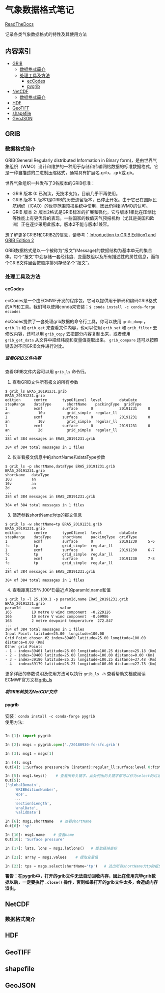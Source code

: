 # 气象数据格式笔记

[ReadTheDocs](https://meteodataformatnote.readthedocs.io/zh_CN/latest/index.html)

记录各类气象数据格式的特性及其使用方法   

## 内容索引
* [GRIB](#1)
    * [数据格式简介](#1-1)
    * [处理工具及方法](#1-2)
        * [ecCodes](#1-2-1)
        * [pygrib](#1-2-2)
* [NetCDF](#2)
    * [数据格式简介](#2-1)
* [HDF](#3)
* [GeoTIFF](#4)
* [shapefile](#5)
* [GeoJSON](#6)

<h2 id="1">GRIB</h2>
<h3 id="1-1">数据格式简介</h3>

GRIB(General Regularly distributed Information in Binary form)，是由世界气象组织（WMO）设计和维护的一种用于存储和传输网格数据的标准数据格式，它是一种自描述的二进制压缩格式，通常具有扩展名.grib，.grb或.gb。

世界气象组织一共发布了3各版本的GRIB标准：

* GRIB 版本 0: 已淘汰，无技术支持，目前几乎不再使用。
* GRIB 版本 1: 版本1是GRIB的历史遗留版本，已停止开发。由于它已在国际民航组织（ICAO）的世界范围预报系统中使用，因此仍得到WMO的认可。
* GRIB 版本 2: 版本2格式是GRIB标准的扩展和强化，它与版本1相比在压缩比等性能上有更优异的表现。一些国家的数值天气预报机构（尤其是美国和欧洲）正在逐步采用此版本，版本2不能与版本1兼容。

想了解更多GRIB1和GRIB2的信息，请参考：[Introduction to
GRIB Edition1 and GRIB Edition 2](https://www.wmo.int/pages/prog/www/WMOCodes/Guides/GRIB/Introduction_GRIB1-GRIB2.pdf)

GRIB数据格式是以一个被称为“报文”(Message)的数据结构为基本单元的集合体。每个“报文”中会存储一套经纬度、变量数组以及所有描述性的属性信息，而每个GRIB文件里会按顺序排列存储多个“报文”。
<h3 id="1-2">处理工具及方法</h3>

<h4 id="1-2-1">ecCodes</h4>

ecCodes是一个由ECMWF开发的程序包，它可以提供用于解码和编码GRIB格式的API和工具。我们可以使用conda来安装：`$ conda install -c conda-forge eccodes`

ecCodes提供了一套处理grib数据的命令行工具，你可以使用 `grib_dump` ， `grib_ls` 和 `grib_get` 来查看文件内容，也可以使用 `grib_set` 和 `grib_filter` 去修改内容，还可以用 `grib_copy` 去把部分内容复制出来，或者使用 `grib_get_data` 从文件中把经纬度和变量值提取出来。 `grib_compare` 还可以按照键去对不同GRIB文件进行对比。

<h5 id="1-2-1-1">查看GRIB文件内容</h5>

查看GRIB文件内容可以用 `grib_ls` 命令行。
1. 查看GRIB文件所有报文的所有参数
```
$ grib_ls ERA5_20191231.grib
ERA5_20191231.grib
edition      centre       typeOfLevel  level        dataDate     stepRange    dataType       shortName    packingType  gridType     
1            ecmf         surface      0            20191231     0            an             10u          grid_simple  regular_ll  
1            ecmf         surface      0            20191231     0            an             10v          grid_simple  regular_ll  
1            ecmf         surface      0            20191231     0            an             2d           grid_simple  regular_ll  
...
384 of 384 messages in ERA5_20191231.grib

384 of 384 total messages in 1 files
```

2. 仅查看报文信息中的shortName和dataType参数
```
$ grib_ls -p shortName,dataType ERA5_20191231.grib 
ERA5_20191231.grib
shortName   dataType    
10u         an         
10v         an         
2d          an         
...
384 of 384 messages in ERA5_20191231.grib

384 of 384 total messages in 1 files
```

3. 筛选参数shortName为tp的报文信息
```
$ grib_ls -w shortName=tp ERA5_20191231.grib 
ERA5_20191231.grib
edition      centre       typeOfLevel  level        dataDate     stepRange    dataType     shortName    packingType  gridType     
1            ecmf         surface      0            20191230     5-6          fc           tp           grid_simple  regular_ll  
1            ecmf         surface      0            20191230     6-7          fc           tp           grid_simple  regular_ll  
1            ecmf         surface      0            20191230     7-8          fc           tp           grid_simple  regular_ll  
...
384 of 384 messages in ERA5_20191231.grib

384 of 384 total messages in 1 files
```

4. 查看距离(25°N,100°E)最近点的paramId,name和值
```
$ grib_ls -l 25,100,1 -p paramId,name ERA5_20191231.grib 
ERA5_20191231.grib
paramId     name         value 
165         10 metre U wind component  -0.229126   
166         10 metre V wind component  -0.69986    
168         2 metre dewpoint temperature  272.847     
...
384 of 384 total messages in 1 files
Input Point: latitude=25.00  longitude=100.00
Grid Point chosen #2 index=39460 latitude=25.00 longitude=100.00 distance=0.00 (Km)
Other grid Points
- 1 - index=39461 latitude=25.00 longitude=100.25 distance=25.18 (Km)
- 2 - index=39460 latitude=25.00 longitude=100.00 distance=0.00 (Km)
- 3 - index=39180 latitude=25.25 longitude=100.25 distance=37.48 (Km)
- 4 - index=39179 latitude=25.25 longitude=100.00 distance=27.78 (Km)
```
更多详细的参数说明及使用方法可以执行 `grib_ls -h` 查看帮助文档或阅读ECMWF官方文档[grib_ls](https://confluence.ecmwf.int/display/GRIB/grib_ls)

<h5 id="1-2-1-2">将GRIB转换为NetCDF文件</h5>

<h4 id="1-2-2">pygrib</h4>

安装：`conda install -c conda-forge pygrib`   
使用方法:   

```python

In [1]: import pygrib

In [2]: msgs = pygrib.open('./20180930-fc-sfc.grib')           

In [3]: msg1 = msgs[1]

In [4]: msg1
Out[4]: 1:Surface pressure:Pa (instant):regular_ll:surface:level 0:fcst time 0 hrs:from 201809301200

In [5]: msg1.keys()    # 查看所有关键字，此处列出的关键字都可以作为select的过滤条件
Out[5]: 
['globalDomain',
    'GRIBEditionNumber',
    'eps',
    ...
    'section5Length',
    'analDate',
    'validDate']

In [6]: msg1.shortName   # 查看shortName
Out[6]: 'sp'

In [10]: msg1.name    # 查看name
Out[10]: 'Surface pressure'

In [17]: lats, lons = msg1.latlons()   # 提取经纬坐标

In [21]: array = msg1.values    # 提取变量值

In [23]: tps = msgs.select(shortName='tp')   # 选出所有shortName为tp的报文
```
**警告：在pygrib中，打开的grib文件无法自动回收内存，因此在使用完毕grib数据以后，一定要执行 `.close()` 操作，否则如果打开的grib文件太多，会造成内存溢出。**

<h2 id="2">NetCDF</h2>
<h3 id="2-1">数据格式简介</h3>

<h2 id="3">HDF</h2>

<h2 id="4">GeoTIFF</h2>

<h2 id="5">shapefile</h2>

<h2 id="6">GeoJSON</h2>
